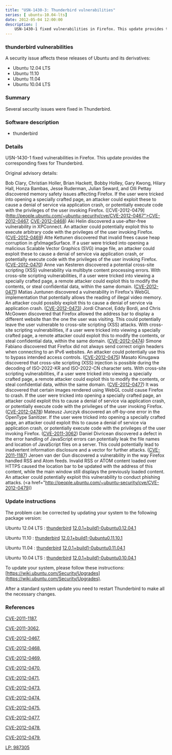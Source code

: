 ```yaml
---
title: "USN-1430-3: Thunderbird vulnerabilities"
series: [ ubuntu-10.04-lts]
date: 2012-05-04 12:00:00
description: |
    USN-1430-1 fixed vulnerabilities in Firefox. This update provides the corresponding fixes for Thunderbird.
---
```


 
 
 


### thunderbird vulnerabilities

A security issue affects these releases of Ubuntu and its derivatives:

* Ubuntu 12.04 LTS
* Ubuntu 11.10
* Ubuntu 11.04
* Ubuntu 10.04 LTS

### Summary

Several security issues were fixed in Thunderbird. 

### Software description

* thunderbird 

### Details

USN-1430-1 fixed vulnerabilities in Firefox. This update provides the corresponding fixes for Thunderbird.

Original advisory details:

 Bob Clary, Christian Holler, Brian Hackett, Bobby Holley, Gary Kwong, Hilary Hall, Honza Bambas, Jesse Ruderman, Julian Seward, and Olli Pettay discovered memory safety issues affecting Firefox. If the user were tricked into opening a specially crafted page, an attacker could exploit these to cause a denial of service via application crash, or potentially execute code with the privileges of the user invoking Firefox. ([CVE-2012-0479](http://people.ubuntu.com/~ubuntu-security/cve/CVE-2012-0467">CVE-2012-0467</a>, <a href="http://people.ubuntu.com/~ubuntu-security/cve/CVE-2012-0468">CVE-2012-0468</a>) Aki Helin discovered a use-after-free vulnerability in XPConnect. An attacker could potentially exploit this to execute arbitrary code with the privileges of the user invoking Firefox. (<a href="http://people.ubuntu.com/~ubuntu-security/cve/CVE-2012-0469">CVE-2012-0469</a>) Atte Kettunen discovered that invalid frees cause heap corruption in gfxImageSurface. If a user were tricked into opening a malicious Scalable Vector Graphics (SVG) image file, an attacker could exploit these to cause a denial of service via application crash, or potentially execute code with the privileges of the user invoking Firefox. (<a href="http://people.ubuntu.com/~ubuntu-security/cve/CVE-2012-0470">CVE-2012-0470</a>) Anne van Kesteren discovered a potential cross-site scripting (XSS) vulnerability via multibyte content processing errors. With cross-site scripting vulnerabilities, if a user were tricked into viewing a specially crafted page, a remote attacker could exploit this to modify the contents, or steal confidential data, within the same domain. (<a href="http://people.ubuntu.com/~ubuntu-security/cve/CVE-2012-0471">CVE-2012-0471</a>) Matias Juntunen discovered a vulnerability in Firefox&#39;s WebGL implementation that potentially allows the reading of illegal video memory. An attacker could possibly exploit this to cause a denial of service via application crash. (<a href="http://people.ubuntu.com/~ubuntu-security/cve/CVE-2012-0473">CVE-2012-0473</a>) Jordi Chancel, Eddy Bordi, and Chris McGowen discovered that Firefox allowed the address bar to display a different website than the one the user was visiting. This could potentially leave the user vulnerable to cross-site scripting (XSS) attacks. With cross-site scripting vulnerabilities, if a user were tricked into viewing a specially crafted page, a remote attacker could exploit this to modify the contents, or steal confidential data, within the same domain. (<a href="http://people.ubuntu.com/~ubuntu-security/cve/CVE-2012-0474">CVE-2012-0474</a>) Simone Fabiano discovered that Firefox did not always send correct origin headers when connecting to an IPv6 websites. An attacker could potentially use this to bypass intended access controls. (<a href="http://people.ubuntu.com/~ubuntu-security/cve/CVE-2012-0475">CVE-2012-0475</a>) Masato Kinugawa discovered that cross-site scripting (XSS) injection is possible during the decoding of ISO-2022-KR and ISO-2022-CN character sets. With cross-site scripting vulnerabilities, if a user were tricked into viewing a specially crafted page, a remote attacker could exploit this to modify the contents, or steal confidential data, within the same domain. (<a href="http://people.ubuntu.com/~ubuntu-security/cve/CVE-2012-0477">CVE-2012-0477</a>) It was discovered that certain images rendered using WebGL could cause Firefox to crash. If the user were tricked into opening a specially crafted page, an attacker could exploit this to cause a denial of service via application crash, or potentially execute code with the privileges of the user invoking Firefox. (<a href="http://people.ubuntu.com/~ubuntu-security/cve/CVE-2012-0478">CVE-2012-0478</a>) Mateusz Jurczyk discovered an off-by-one error in the OpenType Sanitizer. If the user were tricked into opening a specially crafted page, an attacker could exploit this to cause a denial of service via application crash, or potentially execute code with the privileges of the user invoking Firefox. (<a href="http://people.ubuntu.com/~ubuntu-security/cve/CVE-2011-3062">CVE-2011-3062</a>) Daniel Divricean discovered a defect in the error handling of JavaScript errors can potentially leak the file names and location of JavaScript files on a server. This could potentially lead to inadvertent information disclosure and a vector for further attacks. (<a href="http://people.ubuntu.com/~ubuntu-security/cve/CVE-2011-1187">CVE-2011-1187</a>) Jeroen van der Gun discovered a vulnerability in the way Firefox handled RSS and Atom feeds. Invalid RSS or ATOM content loaded over HTTPS caused the location bar to be updated with the address of this content, while the main window still displays the previously loaded content. An attacker could potentially exploit this vulnerability to conduct phishing attacks. (<a href="http://people.ubuntu.com/~ubuntu-security/cve/CVE-2012-0479)) 

### Update instructions

The problem can be corrected by updating your system to the following package version:

Ubuntu 12.04 LTS
 : [thunderbird](https://launchpad.net/ubuntu/+source/thunderbird) <span> [12.0.1+build1-0ubuntu0.12.04.1](https://launchpad.net/ubuntu/+source/thunderbird/12.0.1+build1-0ubuntu0.12.04.1) </span> 

Ubuntu 11.10
 : [thunderbird](https://launchpad.net/ubuntu/+source/thunderbird) <span> [12.0.1+build1-0ubuntu0.11.10.1](https://launchpad.net/ubuntu/+source/thunderbird/12.0.1+build1-0ubuntu0.11.10.1) </span> 

Ubuntu 11.04
 : [thunderbird](https://launchpad.net/ubuntu/+source/thunderbird) <span> [12.0.1+build1-0ubuntu0.11.04.1](https://launchpad.net/ubuntu/+source/thunderbird/12.0.1+build1-0ubuntu0.11.04.1) </span> 

Ubuntu 10.04 LTS
 : [thunderbird](https://launchpad.net/ubuntu/+source/thunderbird) <span> [12.0.1+build1-0ubuntu0.10.04.1](https://launchpad.net/ubuntu/+source/thunderbird/12.0.1+build1-0ubuntu0.10.04.1) </span> 

To update your system, please follow these instructions: [https://wiki.ubuntu.com/Security/Upgrades](https://wiki.ubuntu.com/Security/Upgrades).

After a standard system update you need to restart Thunderbird to make all the necessary changes. 

### References

 
 [CVE-2011-1187](http://people.ubuntu.com/~ubuntu-security/cve/CVE-2011-1187), 

 [CVE-2011-3062](http://people.ubuntu.com/~ubuntu-security/cve/CVE-2011-3062), 

 [CVE-2012-0467](http://people.ubuntu.com/~ubuntu-security/cve/CVE-2012-0467), 

 [CVE-2012-0468](http://people.ubuntu.com/~ubuntu-security/cve/CVE-2012-0468), 

 [CVE-2012-0469](http://people.ubuntu.com/~ubuntu-security/cve/CVE-2012-0469), 

 [CVE-2012-0470](http://people.ubuntu.com/~ubuntu-security/cve/CVE-2012-0470), 

 [CVE-2012-0471](http://people.ubuntu.com/~ubuntu-security/cve/CVE-2012-0471), 

 [CVE-2012-0473](http://people.ubuntu.com/~ubuntu-security/cve/CVE-2012-0473), 

 [CVE-2012-0474](http://people.ubuntu.com/~ubuntu-security/cve/CVE-2012-0474), 

 [CVE-2012-0475](http://people.ubuntu.com/~ubuntu-security/cve/CVE-2012-0475), 

 [CVE-2012-0477](http://people.ubuntu.com/~ubuntu-security/cve/CVE-2012-0477), 

 [CVE-2012-0478](http://people.ubuntu.com/~ubuntu-security/cve/CVE-2012-0478), 

 [CVE-2012-0479](http://people.ubuntu.com/~ubuntu-security/cve/CVE-2012-0479), 

 [LP: 987305](https://launchpad.net/bugs/987305)
 

